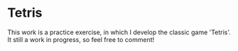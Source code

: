 # Tetris
This work is a practice exercise, in which I develop the classic game 'Tetris'.
It still a work in progress, so feel free to comment!
